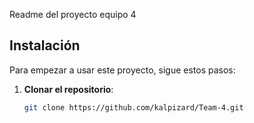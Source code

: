 Readme del proyecto equipo 4
## Instalación

Para empezar a usar este proyecto, sigue estos pasos:

1. **Clonar el repositorio**:

   ```bash
   git clone https://github.com/kalpizard/Team-4.git
   